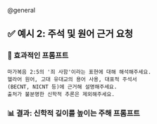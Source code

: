 @general
## ✅ 예시 2: 주석 및 원어 근거 요청

### 🔹 효과적인 프롬프트

```
마가복음 2:5의 '죄 사함'이라는 표현에 대해 해석해주세요.
헬라어 원어, 고대 유대교의 용어 사용, 대표적 주석서
(BECNT, NICNT 등)에 근거해 설명해주세요.
출처가 불분명한 신학적 추론은 제외해주세요.
```

### 📊 결과: 신학적 깊이를 높이는 주해 프롬프트
